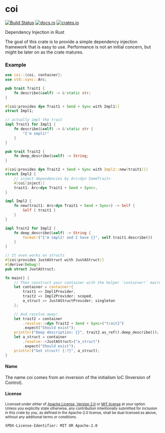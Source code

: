 # coi

[![Build Status](https://travis-ci.org/Nashenas88/coi.svg?branch=master)](https://travis-ci.org/Nashenas88/coi)
[![docs.rs](https://docs.rs/coi/badge.svg)](https://docs.rs/coi)
[![crates.io](https://img.shields.io/crates/v/coi.svg)](https://crates.io/crates/coi)

Dependency Injection in Rust

The goal of this crate is to provide a simple dependency injection framework
that is easy to use. Performance is not an initial concern, but might be later
on as the crate matures.

### Example 

```rust
use coi::{coi, container};
use std::sync::Arc;

pub trait Trait1 {
    fn describe(&self) -> &'static str;
}

#[coi(provides dyn Trait1 + Send + Sync with Impl1)]
struct Impl1;

// actually impl the trait
impl Trait1 for Impl1 {
    fn describe(&self) -> &'static str {
        "I'm impl1!"
    }
}

pub trait Trait2 {
    fn deep_describe(&self) -> String;
}

#[coi(provides dyn Trait2 + Send + Sync with Impl2::new(trait1))]
struct Impl2 {
    // inject dependencies by Arc<dyn SomeTrait>
    #[coi(inject)]
    trait1: Arc<dyn Trait1 + Send + Sync>,
}

impl Impl2 {
    fn new(trait1: Arc<dyn Trait1 + Send + Sync>) -> Self {
        Self { trait1 }
    }
}

impl Trait2 for Impl2 {
    fn deep_describe(&self) -> String {
        format!("I'm impl2! and I have {}", self.trait1.describe())
    }
}

// It even works on structs
#[coi(provides JustAStruct with JustAStruct)]
#[derive(Debug)]
pub struct JustAStruct;

fn main() {
    // Then construct your container with the helper `container!` macro
    let container = container!{
        trait1 => Impl1Provider,
        trait2 => Impl2Provider; scoped,
        a_struct => JustAStructProvider; singleton
    };

    // And resolve away!
    let trait2 = container
        .resolve::<dyn Trait2 + Send + Sync>("trait2")
        .expect("Should exist");
    println!("Deep description: {}", trait2.as_ref().deep_describe());
    let a_struct = container
        .resolve::<JustAStruct>("a_struct")
        .expect("Should exist");
    println!("Got struct! {:?}", a_struct);
}
```

#### Name

The name coi comes from an inversion of the initialism IoC (Inversion of
Control).

#### License

<sup>
Licensed under either of <a href="LICENSE.Apache-2.0">Apache License, Version
2.0</a> or <a href="LICENSE.MIT">MIT license</a> at your option.
</sup>

<br/>

<sub>
Unless you explicitly state otherwise, any contribution intentionally submitted
for inclusion in this crate by you, as defined in the Apache-2.0 license, shall
be dual licensed as above, without any additional terms or conditions.
</sub>

`SPDX-License-Identifier: MIT OR Apache-2.0`
